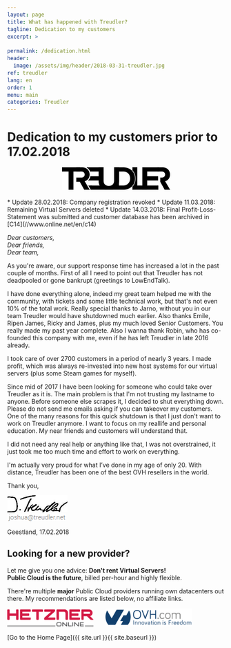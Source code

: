 ```yaml
---
layout: page
title: What has happened with Treudler?
tagline: Dedication to my customers
excerpt: >
  
permalink: /dedication.html
header:
  image: /assets/img/header/2018-03-31-treudler.jpg
ref: treudler
lang: en
order: 1
menu: main
categories: Treudler
---
```

# Dedication to my customers prior to 17.02.2018

<center>
<img src="assets/img/treudler.png">
</center>
<br>
* Update 28.02.2018: Company registration revoked  
* Update 11.03.2018: Remaining Virtual Servers deleted  
* Update 14.03.2018: Final Profit-Loss-Statement was submitted and customer database has been archived in [C14](//www.online.net/en/c14)

*Dear customers,  
Dear friends,  
Dear team,*

As you're aware, our support response time has increased a lot in the past couple of months. First of all I need to point out that Treudler has not deadpooled or gone bankrupt (greetings to LowEndTalk).

I have done everything alone, indeed my great team helped me with the community, with tickets and some little technical work, but that's not even 10% of the total work. Really special thanks to Jarno, without you in our team Treudler would have shutdowned much earlier. Also thanks Emile, Ripen James, Ricky and James, plus my much loved Senior Customers. You really made my past year complete. Also I wanna thank Robin, who has co-founded this company with me, even if he has left Treudler in late 2016 already.

I took care of over 2700 customers in a period of nearly 3 years. I made profit, which was always re-invested into new host systems for our virtual servers (plus some Steam games for myself).

Since mid of 2017 I have been looking for someone who could take over Treudler as it is. The main problem is that I'm not trusting my lastname to anyone. Before someone else scrapes it, I decided to shut everything down. Please do not send me emails asking if you can takeover my customers. One of the many reasons for this quick shutdown is that I just don't want to work on Treudler anymore. I want to focus on my reallife and personal education. My near friends and customers will understand that.

I did not need any real help or anything like that, I was not overstrained, it just took me too much time and effort to work on everything.

I'm actually very proud for what I’ve done in my age of only 20\. With distance, Treudler has been one of the best OVH resellers in the world.

Thank you,  

<img src="assets/img/sign.jpg" width="140"><br>
<img src="assets/img/joshua-at-treudler-net.png">

Geestland, 17.02.2018


## Looking for a new provider?

Let me give you one advice: **Don't rent Virtual Servers!**  
**Public Cloud is the future**, billed per-hour and highly flexible.

There're multiple **major** Public Cloud providers running own datacenters out there. My recommendations are listed below, no affiliate links.

[<img src="assets/img/hetzner.svg" width="200">](//www.hetzner.com/cloud#pricing)       [<img src="assets/img/ovh.png" width="200">](//www.ovh.ie/public-cloud/instances/prices/)


[Go to the Home Page]({{ site.url }}{{ site.baseurl }})